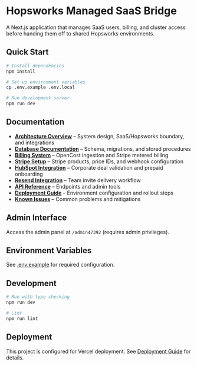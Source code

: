# Hopsworks Managed SaaS Bridge

A Next.js application that manages SaaS users, billing, and cluster access before handing them off to shared Hopsworks environments.

## Quick Start

```bash
# Install dependencies
npm install

# Set up environment variables
cp .env.example .env.local

# Run development server
npm run dev
```

## Documentation

- **[Architecture Overview](docs/ARCHITECTURE.md)** – System design, SaaS/Hopsworks boundary, and integrations
- **[Database Documentation](docs/database/)** – Schema, migrations, and stored procedures
- **[Billing System](docs/billing.md)** – OpenCost ingestion and Stripe metered billing
- **[Stripe Setup](docs/stripe-setup.md)** – Stripe products, price IDs, and webhook configuration
- **[HubSpot Integration](docs/hubspot.md)** – Corporate deal validation and prepaid onboarding
- **[Resend Integration](docs/resend.md)** – Team invite delivery workflow
- **[API Reference](docs/api.md)** – Endpoints and admin tools
- **[Deployment Guide](docs/deployment.md)** – Environment configuration and rollout steps
- **[Known Issues](docs/known-issues.md)** – Common problems and mitigations

## Admin Interface

Access the admin panel at `/admin47392` (requires admin privileges).

## Environment Variables

See [.env.example](.env.example) for required configuration.

## Development

```bash
# Run with type checking
npm run dev

# Lint
npm run lint
```

## Deployment

This project is configured for Vercel deployment. See [Deployment Guide](docs/deployment.md) for details.
